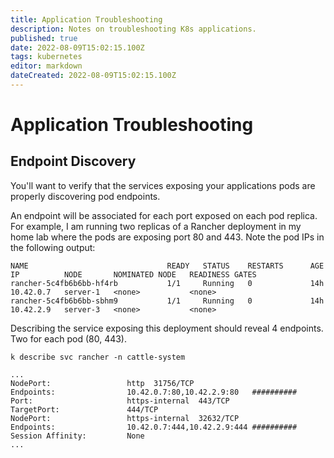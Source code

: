 ```yaml
---
title: Application Troubleshooting
description: Notes on troubleshooting K8s applications.
published: true
date: 2022-08-09T15:02:15.100Z
tags: kubernetes
editor: markdown
dateCreated: 2022-08-09T15:02:15.100Z
---
```


# Application Troubleshooting

## Endpoint Discovery

You'll want to verify that the services exposing your applications pods are properly discovering pod endpoints. 

An endpoint will be associated for each port exposed on each pod replica. For example, I am running two replicas of a Rancher deployment in my home lab where the pods are exposing port 80 and 443. Note the pod IPs in the following output: 

```
NAME                               READY   STATUS    RESTARTS      AGE     IP          NODE       NOMINATED NODE   READINESS GATES
rancher-5c4fb6b6bb-hf4rb           1/1     Running   0             14h     10.42.0.7   server-1   <none>           <none>
rancher-5c4fb6b6bb-sbhm9           1/1     Running   0             14h     10.42.2.9   server-3   <none>           <none>
```

Describing the service exposing this deployment should reveal 4 endpoints. Two for each pod (80, 443). 

```
k describe svc rancher -n cattle-system

...
NodePort:                 http  31756/TCP
Endpoints:                10.42.0.7:80,10.42.2.9:80   ##########
Port:                     https-internal  443/TCP
TargetPort:               444/TCP
NodePort:                 https-internal  32632/TCP
Endpoints:                10.42.0.7:444,10.42.2.9:444 ##########
Session Affinity:         None
...
```
